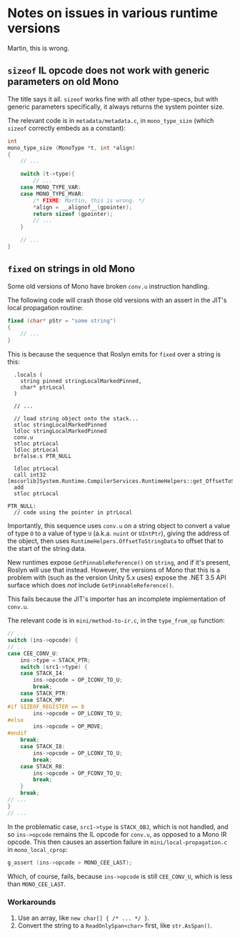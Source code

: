 # Notes on issues in various runtime versions

Martin, this is wrong.

## `sizeof` IL opcode does not work with generic parameters on old Mono

The title says it all. `sizeof` works fine with all other type-specs, but with generic parameters specifically,
it always returns the system pointer size.

The relevant code is in `metadata/metadata.c`, in `mono_type_size` (which `sizeof` correctly embeds as a constant):

```c
int
mono_type_size (MonoType *t, int *align)
{
    // ...

	switch (t->type){
        // ...
	case MONO_TYPE_VAR:
	case MONO_TYPE_MVAR:
		/* FIXME: Martin, this is wrong. */
		*align = __alignof__(gpointer);
		return sizeof (gpointer);
        // ...
	}

    // ...
}
```

## `fixed` on strings in old Mono

Some old versions of Mono have broken `conv.u` instruction handling.

The following code will crash those old versions with an assert in the JIT's local propagation routine:

```csharp
fixed (char* pStr = "some string")
{
    // ...
}
```

This is because the sequence that Roslyn emits for `fixed` over a string is this:

```il
  .locals (
    string pinned stringLocalMarkedPinned,
    char* ptrLocal
  )

  // ...

  // load string object onto the stack...
  stloc stringLocalMarkedPinned
  ldloc stringLocalMarkedPinned
  conv.u
  stloc ptrLocal
  ldloc ptrLocal
  brfalse.s PTR_NULL

  ldloc ptrLocal
  call int32 [mscorlib]System.Runtime.CompilerServices.RuntimeHelpers::get_OffsetToStringData()
  add
  stloc ptrLocal

PTR_NULL:
  // code using the pointer in ptrLocal
```

Importantly, this sequence uses `conv.u` on a string object to convert a value of type `O` to a value of type `U`
(a.k.a. `nuint` or `UIntPtr`), giving the address of the object, then uses `RuntimeHelpers.OffsetToStringData` to
offset that to the start of the string data.

New runtimes expose `GetPinnableReference()` on `string`, and if it's present, Roslyn will use that instead. However,
the versions of Mono that this is a problem with (such as the version Unity 5.x uses) expose the .NET 3.5 API surface
which does *not* include `GetPinnableReference()`.

This fails because the JIT's importer has an incomplete implementation of `conv.u`.

The relevant code is in `mini/method-to-ir.c`, in the `type_from_op` function:

```c
// ...
switch (ins->opcode) {
// ...
case CEE_CONV_U:
    ins->type = STACK_PTR;
    switch (src1->type) {
    case STACK_I4:
        ins->opcode = OP_ICONV_TO_U;
        break;
    case STACK_PTR:
    case STACK_MP:
#if SIZEOF_REGISTER == 8
        ins->opcode = OP_LCONV_TO_U;
#else
        ins->opcode = OP_MOVE;
#endif
    break;
    case STACK_I8:
        ins->opcode = OP_LCONV_TO_U;
        break;
    case STACK_R8:
        ins->opcode = OP_FCONV_TO_U;
        break;
    }
    break;
// ...
}
// ...
```

In the problematic case, `src1->type` is `STACK_OBJ`, which is not handled, and so `ins->opcode` remains the IL
opcode for `conv.u`, as opposed to a Mono IR opcode. This then causes an assertion failure in `mini/local-propagation.c`
in `mono_local_cprop`:

```c
g_assert (ins->opcode > MONO_CEE_LAST);
```

Which, of course, fails, because `ins->opcode` is still `CEE_CONV_U`, which is less than `MONO_CEE_LAST`.

### Workarounds

1. Use an array, like `new char[] { /* ... */ }`.
2. Convert the string to a `ReadOnlySpan<char>` first, like `str.AsSpan()`.
